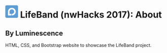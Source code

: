 # <img src="./readme-img/icon.png" width="40"> LifeBand (nwHacks 2017): About

## By Luminescence

HTML, CSS, and Bootstrap website to showcase the LifeBand project.

